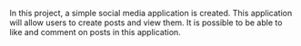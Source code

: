 In this project, a simple social media application is created. This application will allow users to
create posts and view them. It is possible to be able to like and comment on posts in this application.
